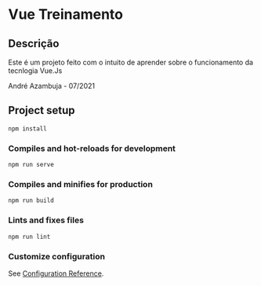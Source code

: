 # Vue Treinamento

## Descrição
Este é um projeto feito com o intuito de aprender sobre o funcionamento da tecnlogia Vue.Js

André Azambuja - 07/2021


## Project setup
```
npm install
```

### Compiles and hot-reloads for development
```
npm run serve
```

### Compiles and minifies for production
```
npm run build
```

### Lints and fixes files
```
npm run lint
```

### Customize configuration
See [Configuration Reference](https://cli.vuejs.org/config/).
